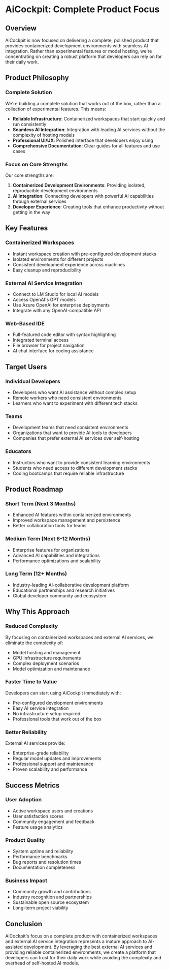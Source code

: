 # AiCockpit: Complete Product Focus

## Overview

AiCockpit is now focused on delivering a complete, polished product that provides containerized development environments with seamless AI integration. Rather than experimental features or model hosting, we're concentrating on creating a robust platform that developers can rely on for their daily work.

## Product Philosophy

### Complete Solution
We're building a complete solution that works out of the box, rather than a collection of experimental features. This means:

- **Reliable Infrastructure**: Containerized workspaces that start quickly and run consistently
- **Seamless AI Integration**: Integration with leading AI services without the complexity of hosting models
- **Professional UI/UX**: Polished interface that developers enjoy using
- **Comprehensive Documentation**: Clear guides for all features and use cases

### Focus on Core Strengths
Our core strengths are:

1. **Containerized Development Environments**: Providing isolated, reproducible development environments
2. **AI Integration**: Connecting developers with powerful AI capabilities through external services
3. **Developer Experience**: Creating tools that enhance productivity without getting in the way

## Key Features

### Containerized Workspaces
- Instant workspace creation with pre-configured development stacks
- Isolated environments for different projects
- Consistent development experience across machines
- Easy cleanup and reproducibility

### External AI Service Integration
- Connect to LM Studio for local AI models
- Access OpenAI's GPT models
- Use Azure OpenAI for enterprise deployments
- Integrate with any OpenAI-compatible API

### Web-Based IDE
- Full-featured code editor with syntax highlighting
- Integrated terminal access
- File browser for project navigation
- AI chat interface for coding assistance

## Target Users

### Individual Developers
- Developers who want AI assistance without complex setup
- Remote workers who need consistent environments
- Learners who want to experiment with different tech stacks

### Teams
- Development teams that need consistent environments
- Organizations that want to provide AI tools to developers
- Companies that prefer external AI services over self-hosting

### Educators
- Instructors who want to provide consistent learning environments
- Students who need access to different development stacks
- Coding bootcamps that require reliable infrastructure

## Product Roadmap

### Short Term (Next 3 Months)
- Enhanced AI features within containerized environments
- Improved workspace management and persistence
- Better collaboration tools for teams

### Medium Term (Next 6-12 Months)
- Enterprise features for organizations
- Advanced AI capabilities and integrations
- Performance optimizations and scalability

### Long Term (12+ Months)
- Industry-leading AI-collaborative development platform
- Educational partnerships and research initiatives
- Global developer community and ecosystem

## Why This Approach

### Reduced Complexity
By focusing on containerized workspaces and external AI services, we eliminate the complexity of:

- Model hosting and management
- GPU infrastructure requirements
- Complex deployment scenarios
- Model optimization and maintenance

### Faster Time to Value
Developers can start using AiCockpit immediately with:

- Pre-configured development environments
- Easy AI service integration
- No infrastructure setup required
- Professional tools that work out of the box

### Better Reliability
External AI services provide:

- Enterprise-grade reliability
- Regular model updates and improvements
- Professional support and maintenance
- Proven scalability and performance

## Success Metrics

### User Adoption
- Active workspace users and creations
- User satisfaction scores
- Community engagement and feedback
- Feature usage analytics

### Product Quality
- System uptime and reliability
- Performance benchmarks
- Bug reports and resolution times
- Documentation completeness

### Business Impact
- Community growth and contributions
- Industry recognition and partnerships
- Sustainable open source ecosystem
- Long-term project viability

## Conclusion

AiCockpit's focus on a complete product with containerized workspaces and external AI service integration represents a mature approach to AI-assisted development. By leveraging the best external AI services and providing reliable containerized environments, we create a platform that developers can trust for their daily work while avoiding the complexity and overhead of self-hosted AI models.